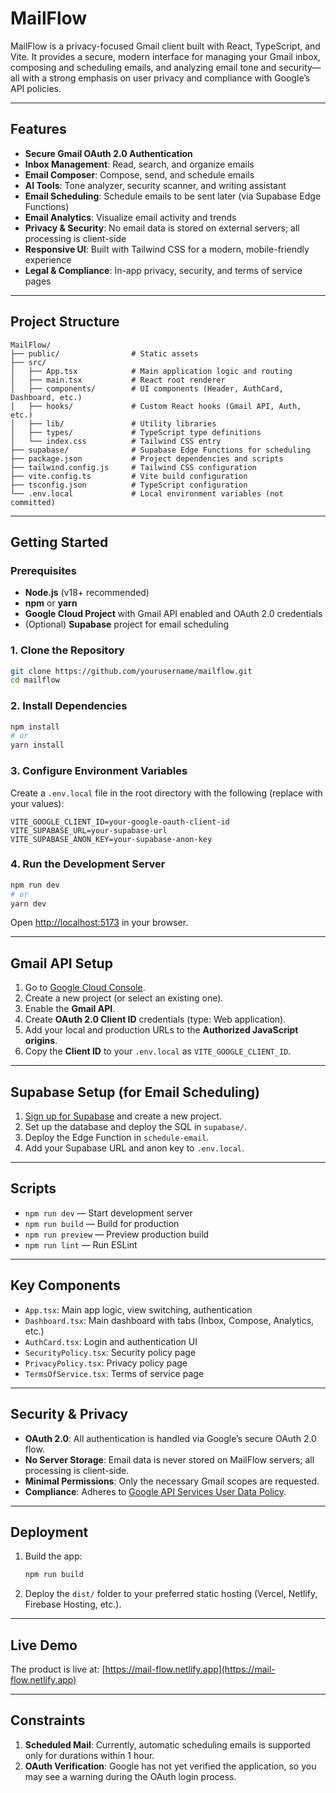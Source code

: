 # MailFlow

MailFlow is a privacy-focused Gmail client built with React, TypeScript, and Vite. It provides a secure, modern interface for managing your Gmail inbox, composing and scheduling emails, and analyzing email tone and security—all with a strong emphasis on user privacy and compliance with Google’s API policies.

---

## Features

- **Secure Gmail OAuth 2.0 Authentication**
- **Inbox Management**: Read, search, and organize emails
- **Email Composer**: Compose, send, and schedule emails
- **AI Tools**: Tone analyzer, security scanner, and writing assistant
- **Email Scheduling**: Schedule emails to be sent later (via Supabase Edge Functions)
- **Email Analytics**: Visualize email activity and trends
- **Privacy & Security**: No email data is stored on external servers; all processing is client-side
- **Responsive UI**: Built with Tailwind CSS for a modern, mobile-friendly experience
- **Legal & Compliance**: In-app privacy, security, and terms of service pages

---

## Project Structure

```
MailFlow/
├── public/                # Static assets
├── src/
│   ├── App.tsx            # Main application logic and routing
│   ├── main.tsx           # React root renderer
│   ├── components/        # UI components (Header, AuthCard, Dashboard, etc.)
│   ├── hooks/             # Custom React hooks (Gmail API, Auth, etc.)
│   ├── lib/               # Utility libraries
│   ├── types/             # TypeScript type definitions
│   └── index.css          # Tailwind CSS entry
├── supabase/              # Supabase Edge Functions for scheduling
├── package.json           # Project dependencies and scripts
├── tailwind.config.js     # Tailwind CSS configuration
├── vite.config.ts         # Vite build configuration
├── tsconfig.json          # TypeScript configuration
└── .env.local             # Local environment variables (not committed)
```

---

## Getting Started

### Prerequisites

- **Node.js** (v18+ recommended)
- **npm** or **yarn**
- **Google Cloud Project** with Gmail API enabled and OAuth 2.0 credentials
- (Optional) **Supabase** project for email scheduling

### 1. Clone the Repository

```sh
git clone https://github.com/yourusername/mailflow.git
cd mailflow
```

### 2. Install Dependencies

```sh
npm install
# or
yarn install
```

### 3. Configure Environment Variables

Create a `.env.local` file in the root directory with the following (replace with your values):

```
VITE_GOOGLE_CLIENT_ID=your-google-oauth-client-id
VITE_SUPABASE_URL=your-supabase-url
VITE_SUPABASE_ANON_KEY=your-supabase-anon-key
```

### 4. Run the Development Server

```sh
npm run dev
# or
yarn dev
```

Open [http://localhost:5173](http://localhost:5173) in your browser.

---

## Gmail API Setup

1. Go to [Google Cloud Console](https://console.cloud.google.com/).
2. Create a new project (or select an existing one).
3. Enable the **Gmail API**.
4. Create **OAuth 2.0 Client ID** credentials (type: Web application).
5. Add your local and production URLs to the **Authorized JavaScript origins**.
6. Copy the **Client ID** to your `.env.local` as `VITE_GOOGLE_CLIENT_ID`.

---

## Supabase Setup (for Email Scheduling)

1. [Sign up for Supabase](https://supabase.com/) and create a new project.
2. Set up the database and deploy the SQL in `supabase/`.
3. Deploy the Edge Function in `schedule-email`.
4. Add your Supabase URL and anon key to `.env.local`.

---

## Scripts

- `npm run dev` — Start development server
- `npm run build` — Build for production
- `npm run preview` — Preview production build
- `npm run lint` — Run ESLint

---

## Key Components

- `App.tsx`: Main app logic, view switching, authentication
- `Dashboard.tsx`: Main dashboard with tabs (Inbox, Compose, Analytics, etc.)
- `AuthCard.tsx`: Login and authentication UI
- `SecurityPolicy.tsx`: Security policy page
- `PrivacyPolicy.tsx`: Privacy policy page
- `TermsOfService.tsx`: Terms of service page

---

## Security & Privacy

- **OAuth 2.0**: All authentication is handled via Google’s secure OAuth 2.0 flow.
- **No Server Storage**: Email data is never stored on MailFlow servers; all processing is client-side.
- **Minimal Permissions**: Only the necessary Gmail scopes are requested.
- **Compliance**: Adheres to [Google API Services User Data Policy](https://developers.google.com/terms/api-services-user-data-policy).

---

## Deployment

1. Build the app:

   ```sh
   npm run build
   ```

2. Deploy the `dist/` folder to your preferred static hosting (Vercel, Netlify, Firebase Hosting, etc.).

---

## Live Demo

The product is live at: [https://mail-flow.netlify.app](https://mail-flow.netlify.app)

---

## Constraints

1. **Scheduled Mail**: Currently, automatic scheduling emails is supported only for durations within 1 hour.
2. **OAuth Verification**: Google has not yet verified the application, so you may see a warning during the OAuth login process.
